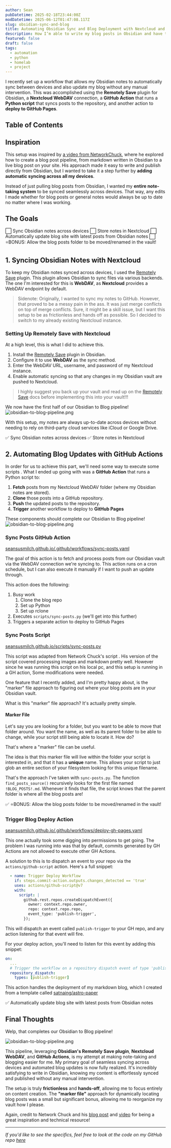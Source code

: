 ```yaml
---
author: Sean
pubDatetime: 2025-02-18T23:44:00Z
modDatetime: 2025-06-12T01:47:08.117Z
slug: obsidian-sync-and-blog
title: Automating Obsidian Sync and Blog Deployment with Nextcloud and GitHub Actions
description: How I’m able to write my blog posts in Obsidian and have them automatically show up here!
featured: false
draft: false
tags:
  - automation
  - python
  - homelab
  - project
---
```

I recently set up a workflow that allows my Obsidian notes to automatically sync between devices and also update my blog without any manual intervention. This was accomplished using the **Remotely Save** plugin for Obsidian, a **Nextcloud WebDAV** connection, a **GitHub Action** that runs a **Python script** that syncs posts to the repository, and another action to **deploy to GitHub Pages**.

## Table of Contents

## Inspiration

This setup was inspired by [a video from NetworkChuck](https://youtu.be/dnE7c0ELEH8?si=YlK2PJ4si6hp_KzO), where he explored how to create a blog post pipeline, from markdown written in Obsidian to a live blog post on your site. His approach made it easy to write and publish directly from Obsidian, but I wanted to take it a step further by **adding automatic syncing across all my devices**.

Instead of just pulling blog posts from Obsidian, I wanted my **entire note-taking system** to be synced seamlessly across devices. That way, any edits I made whether for blog posts or general notes would always be up to date no matter where I was working.

## The Goals

⬜ Sync Obsidian notes across devices
⬜ Store notes in Nextcloud
⬜ Automatically update blog site with latest posts from Obsidian notes
⬜ ⭐BONUS: Allow the blog posts folder to be moved/renamed in the vault!


## 1. Syncing Obsidian Notes with Nextcloud

To keep my Obsidian notes synced across devices, I used the [Remotely Save](https://github.com/remotely-save/remotely-save) plugin. This plugin allows Obsidian to sync files via various backends. The one I'm interested for this is **WebDAV**, as **Nextcloud** provides a WebDAV endpoint by default.

> Sidenote: Originally, I wanted to sync my notes to GitHub. However, that proved to be a messy pain in the ass. It was just merge conflicts on top of merge conflicts. Sure, it might be a skill issue, but I want this setup to be as frictionless and hands off as possible. So I decided to switch to my already existing Nextcloud instance.

### Setting Up Remotely Save with Nextcloud

At a high level, this is what I did to achieve this.

1. Install the [Remotely Save](https://github.com/remotely-save/remotely-save) plugin in Obsidian.
2. Configure it to use **WebDAV** as the sync method.
3. Enter the WebDAV URL, username, and password of my Nextcloud instance.
4. Enable automatic syncing so that any changes in my Obsidian vault are pushed to Nextcloud.

> I highly suggest you back up your vault and read up on the [Remotely Save](https://github.com/remotely-save/remotely-save) docs before implementing this into your vault!!!

We now have the first half of our Obsidian to Blog pipeline!
![obsidian-to-blog-pipeline.png](@/assets/blog/obsidian-to-blog-pipeline.png)

With this setup, my notes are always up-to-date across devices without needing to rely on third-party cloud services like iCloud or Google Drive.

✅ Sync Obsidian notes across devices
✅ Store notes in Nextcloud

## 2. Automating Blog Updates with GitHub Actions

In order for us to achieve this part, we'll need some way to execute some scripts . What I ended up going with was a **GitHub Action** that runs a Python script to:

  1. **Fetch** posts from my Nextcloud WebDAV folder (where my Obsidian notes are stored).
  2. **Clone** those posts into a GitHub repository.
  3. **Push** the updated posts to the repository.
  4. **Trigger** another workflow to deploy to **GitHub Pages**

These components should complete our Obsidian to Blog pipeline!
![obsidian-to-blog-pipeline.png](@/assets/blog/obsidian-to-blog-pipeline.png)

### Sync Posts GitHub Action

[seansusmilch.github.io/.github/workflows/sync-posts.yaml](https://github.com/seansusmilch/seansusmilch.github.io/blob/main/.github/workflows/sync-posts.yaml)

The goal of this action is to fetch and process posts from our Obsidian vault via the WebDAV connection we're syncing to. This action runs on a cron schedule, but I can also execute it manually if I want to push an update through.

This action does the following:
1. Busy work
	1. Clone the blog repo
	2. Set up Python
	3. Set up rclone
2. Executes `scripts/sync-posts.py` (we'll get into this further)
3. Triggers a separate action to deploy to GitHub Pages

### Sync Posts Script

[seansusmilch.github.io/scripts/sync-posts.py](https://github.com/seansusmilch/seansusmilch.github.io/blob/main/scripts/sync-posts.py)

This script was adapted from Network Chuck's script . His version of the script covered processing images and markdown pretty well. However since he was running this script on his local pc, and this setup is running in a GH action, Some modifications were needed.

One feature that I recently added, and I'm pretty happy about, is the "marker" file approach to figuring out where your blog posts are in your Obsidian vault. 

What is this "marker" file approach? It's actually pretty simple.

#### Marker File

Let's say you are looking for a folder, but you want to be able to move that folder around. You want the name, as well as its parent folder to be able to change, while your script still being able to locate it. How do?

That's where a "marker" file can be useful.

The idea is that this marker file will live within the folder your script is interested in, and that it has a **unique** name. This allows your script to just glob an entire section of your filesystem looking for this unique filename. 

That's the approach I've taken with `sync-posts.py`. The function `find_posts_source()` recursively looks for the first file named `!BLOG_POSTS!.md`. Whenever it finds that file, the script knows that the parent folder is where all the blog posts are!

✅ ⭐BONUS: Allow the blog posts folder to be moved/renamed in the vault!

### Trigger Blog Deploy Action

[seansusmilch.github.io/.github/workflows/deploy-gh-pages.yaml](https://github.com/seansusmilch/seansusmilch.github.io/blob/main/.github/workflows/deploy-gh-pages.yaml)

This one actually took some digging into permissions to get going. The problem I was running into was that by default, commits generated by GH Actions are not allowed to execute other GH Actions.

A solution to this is to dispatch an event to your repo via the `actions/github-script` action. Here's a full snippet:

```yaml
  - name: Trigger Deploy Workflow
	if: steps.commit-action.outputs.changes_detected == 'true'
	uses: actions/github-script@v7
	with:
	  script: |
		github.rest.repos.createDispatchEvent({
		  owner: context.repo.owner,
		  repo: context.repo.repo,
		  event_type: 'publish-trigger',
		});
```

This will dispatch an event called `publish-trigger` to your GH repo, and any action listening for that event will fire. 

For your deploy action, you'll need to listen for this event by adding this snippet:

```yaml
on:
  ...
  # Trigger the workflow on a repository dispatch event of type 'publish-trigger'
  repository_dispatch:
    types: [publish-trigger]
```

This action handles the deployment of my markdown blog, which I created from a template called [satnaing/astro-paper](https://github.com/satnaing/astro-paper)

✅ Automatically update blog site with latest posts from Obsidian notes

## Final Thoughts

Welp, that completes our Obsidian to Blog pipeline!

![obsidian-to-blog-pipeline.png](@/assets/blog/obsidian-to-blog-pipeline.png)

This pipeline, leveraging **Obsidian's Remotely Save plugin**, **Nextcloud WebDAV**, and **GitHub Actions**, is my attempt at making note-taking and blogging easier for me. My primary goal of seamless syncing across devices and automated blog updates is now fully realized. It's incredibly satisfying to write in Obsidian, knowing my content is effortlessly synced and published without any manual intervention.

The setup is truly **frictionless** and **hands-off**, allowing me to focus entirely on content creation. The **"marker file"** approach for dynamically locating blog posts was a small but significant bonus, allowing me to reorganize my vault how I please.

Again, credit to Network Chuck and his [blog post](https://blog.networkchuck.com/posts/my-insane-blog-pipeline/) and [video](https://www.youtube.com/watch?v=dnE7c0ELEH8) for being a great inspiration and technical resource!

---

_If you'd like to see the specifics, feel free to look at the code on my GitHub repo [here](https://github.com/seansusmilch/seansusmilch.github.io)_
